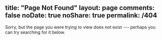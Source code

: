 title: "Page Not Found"
layout: page
comments: false
noDate: true
noShare: true
permalink: /404
---

Sorry, but the page you were trying to view does not exist --- perhaps you can try searching for it below.

<script type="text/javascript">
  var GOOG_FIXURL_LANG = 'it';
  var GOOG_FIXURL_SITE = 'http://frangipani.raiano.ch'
</script>
<script type="text/javascript"
  src="http://linkhelp.clients.google.com/tbproxy/lh/wm/fixurl.js">
</script>
